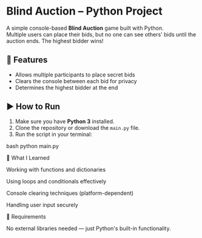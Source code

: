 #  Blind Auction – Python Project

A simple console-based **Blind Auction** game built with Python.  
Multiple users can place their bids, but no one can see others' bids until the auction ends. The highest bidder wins!

## 🚀 Features

- Allows multiple participants to place secret bids
- Clears the console between each bid for privacy
- Determines the highest bidder at the end

## ▶️ How to Run

1. Make sure you have **Python 3** installed.
2. Clone the repository or download the `main.py` file.
3. Run the script in your terminal:

bash
python main.py


🧠 What I Learned

Working with functions and dictionaries

Using loops and conditionals effectively

Console clearing techniques (platform-dependent)

Handling user input securely


📌 Requirements

No external libraries needed — just Python's built-in functionality.

